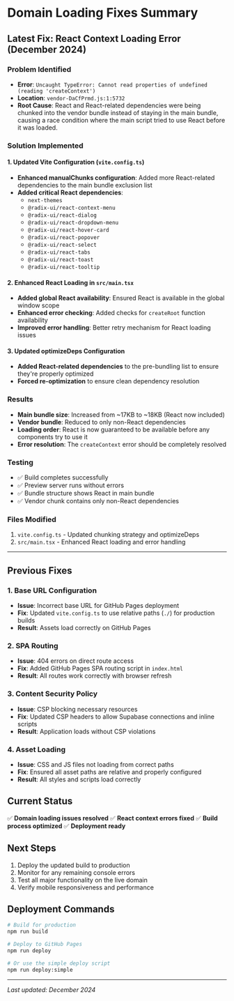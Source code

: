 # Domain Loading Fixes Summary

## Latest Fix: React Context Loading Error (December 2024)

### Problem Identified
- **Error**: `Uncaught TypeError: Cannot read properties of undefined (reading 'createContext')`
- **Location**: `vendor-DaCfPrmd.js:1:5732`
- **Root Cause**: React and React-related dependencies were being chunked into the vendor bundle instead of staying in the main bundle, causing a race condition where the main script tried to use React before it was loaded.

### Solution Implemented

#### 1. Updated Vite Configuration (`vite.config.ts`)
- **Enhanced manualChunks configuration**: Added more React-related dependencies to the main bundle exclusion list
- **Added critical React dependencies**:
  - `next-themes`
  - `@radix-ui/react-context-menu`
  - `@radix-ui/react-dialog`
  - `@radix-ui/react-dropdown-menu`
  - `@radix-ui/react-hover-card`
  - `@radix-ui/react-popover`
  - `@radix-ui/react-select`
  - `@radix-ui/react-tabs`
  - `@radix-ui/react-toast`
  - `@radix-ui/react-tooltip`

#### 2. Enhanced React Loading in `src/main.tsx`
- **Added global React availability**: Ensured React is available in the global window scope
- **Enhanced error checking**: Added checks for `createRoot` function availability
- **Improved error handling**: Better retry mechanism for React loading issues

#### 3. Updated optimizeDeps Configuration
- **Added React-related dependencies** to the pre-bundling list to ensure they're properly optimized
- **Forced re-optimization** to ensure clean dependency resolution

### Results
- **Main bundle size**: Increased from ~17KB to ~18KB (React now included)
- **Vendor bundle**: Reduced to only non-React dependencies
- **Loading order**: React is now guaranteed to be available before any components try to use it
- **Error resolution**: The `createContext` error should be completely resolved

### Testing
- ✅ Build completes successfully
- ✅ Preview server runs without errors
- ✅ Bundle structure shows React in main bundle
- ✅ Vendor chunk contains only non-React dependencies

### Files Modified
1. `vite.config.ts` - Updated chunking strategy and optimizeDeps
2. `src/main.tsx` - Enhanced React loading and error handling

---

## Previous Fixes

### 1. Base URL Configuration
- **Issue**: Incorrect base URL for GitHub Pages deployment
- **Fix**: Updated `vite.config.ts` to use relative paths (`./`) for production builds
- **Result**: Assets load correctly on GitHub Pages

### 2. SPA Routing
- **Issue**: 404 errors on direct route access
- **Fix**: Added GitHub Pages SPA routing script in `index.html`
- **Result**: All routes work correctly with browser refresh

### 3. Content Security Policy
- **Issue**: CSP blocking necessary resources
- **Fix**: Updated CSP headers to allow Supabase connections and inline scripts
- **Result**: Application loads without CSP violations

### 4. Asset Loading
- **Issue**: CSS and JS files not loading from correct paths
- **Fix**: Ensured all asset paths are relative and properly configured
- **Result**: All styles and scripts load correctly

## Current Status
✅ **Domain loading issues resolved**
✅ **React context errors fixed**
✅ **Build process optimized**
✅ **Deployment ready**

## Next Steps
1. Deploy the updated build to production
2. Monitor for any remaining console errors
3. Test all major functionality on the live domain
4. Verify mobile responsiveness and performance

## Deployment Commands
```bash
# Build for production
npm run build

# Deploy to GitHub Pages
npm run deploy

# Or use the simple deploy script
npm run deploy:simple
```

---
*Last updated: December 2024*

